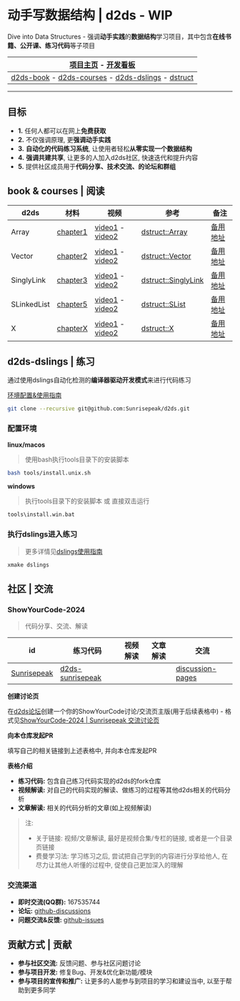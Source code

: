 # 动手写数据结构 | d2ds - WIP

Dive into Data Structures - 强调**动手实践**的**数据结构**学习项目，其中包含**在线书籍、公开课、练习代码**等子项目

| [项目主页](https://sunrisepeak.github.io/d2ds-courses) - [开发看板](https://github.com/users/Sunrisepeak/projects/10) |
| ------------------------------------------------------------ |
| [d2ds-book](https://sunrisepeak.github.io/d2ds) - [d2ds-courses](https://sunrisepeak.github.io/d2ds-courses) - [d2ds-dslings](dslings) - [dstruct](https://github.com/Sunrisepeak/dstruct) |

---

## 目标

- **1.** 任何人都可以在网上**免费获取**
- **2.** 不仅强调原理, 更**强调动手实践**
- **3.** **自动化的代码练习系统**, 让使用者轻松**从零实现一个数据结构**
- **4.** **强调共建共享**, 让更多的人加入d2ds社区, 快速迭代和提升内容
- **5.** 提供社区成员用于**代码分享、技术交流、的论坛和群组**


## book & courses | 阅读

| d2ds | 材料 | 视频 | 参考 | 备注 |
| --- | --- | --- | --- | --- |
| Array | [chapter1](https://sunrisepeak.github.io/d2ds/chapter_01_array.html) | [video1](https://www.bilibili.com/video/BV1hD421T7sU) - [video2](https://www.bilibili.com/video/BV16t421w7c2) | [dstruct::Array](https://github.com/Sunrisepeak/dstruct/blob/main/core/ds/array/Array.hpp) | [备用地址](https://zhuanlan.zhihu.com/p/693936490) |
| Vector | [chapter2](https://sunrisepeak.github.io/d2ds/chapter_01_array.html) | [video1](https://www.bilibili.com/video/BV1K1421z7kt) - [video2](https://www.bilibili.com/video/BV1yb421B7ZG) | [dstruct::Vector](https://github.com/Sunrisepeak/dstruct/blob/main/core/ds/array/Vector.hpp) | [备用地址](https://zhuanlan.zhihu.com/p/696455403) |
| SinglyLink | [chapter3](https://sunrisepeak.github.io/d2ds/chapter_04_embeddedlist.html) | [video1](https://www.bilibili.com/video/BV1ND421V7Wn) - [video2](https://www.bilibili.com/video/BV1ir421w71C) | [dstruct::SinglyLink](https://github.com/Sunrisepeak/dstruct/blob/main/core/ds/linked-list/EmbeddedList.hpp#L15) | [备用地址](https://zhuanlan.zhihu.com/p/699299313) |
| SLinkedList | [chapter5](https://sunrisepeak.github.io/d2ds) | [video1](https://www.bilibili.com/video/BV1uf421Q7jG) - [video2](https://www.bilibili.com/video/BV1H1421r7QD) | [dstruct::SList](https://github.com/Sunrisepeak/dstruct/blob/main/core/ds/linked-list/SinglyLinkedList.hpp) | [备用地址](https://zhuanlan.zhihu.com/p/706196372) |
| X | [chapterX]() | [video1]() - [video2]() | [dstruct::X]() | [备用地址]() |

## d2ds-dslings | 练习

通过使用dslings自动化检测的**编译器驱动开发模式**来进行代码练习

[环境配置&使用指南](book/src/dslings.md)

```bash
git clone --recursive git@github.com:Sunrisepeak/d2ds.git
```

### 配置环境

**linux/macos**

> 使用bash执行tools目录下的安装脚本

```bash
bash tools/install.unix.sh
```

**windows**

> 执行tools目录下的安装脚本 或 直接双击运行

```bash
tools\install.win.bat
```

### 执行dslings进入练习

> 更多详情见[dslings使用指南](book/src/dslings.md)

```bash
xmake dslings
```

## 社区 | 交流

### ShowYourCode-2024

> 代码分享、交流、解读

| id | 练习代码 | 视频解读 | 文章解读 | 交流 |
| --- | --- | --- | --- | --- |
| [Sunrisepeak](https://github.com/Sunrisepeak) | [d2ds-sunrisepeak](https://github.com/UnknownBugs/d2ds-sunrisepeak) |  |  | [discussion-pages](https://github.com/Sunrisepeak/d2ds/discussions/19) |

**创建讨论页**

在[d2ds论坛](https://github.com/Sunrisepeak/d2ds/discussions)创建一个你的ShowYourCode讨论/交流页主版(用于后续表格中) - 格式见[ShowYourCode-2024 | Sunrisepeak 交流讨论页](https://github.com/Sunrisepeak/d2ds/discussions/19)

**向本仓库发起PR**

填写自己的相关链接到上述表格中, 并向本仓库发起PR

**表格介绍**

- **练习代码:** 包含自己练习代码实现的d2ds的fork仓库
- **视频解读:** 对自己的代码实现的解读、做练习的过程等其他d2ds相关的代码分析
- **文章解读:** 相关的代码分析的文章(如上视频解读)

> 注:
> 
> - 关于链接: 视频/文章解读, 最好是视频合集/专栏的链接, 或者是一个目录页链接
> - 费曼学习法: 学习练习之后, 尝试把自己学到的内容进行分享给他人, 在尽力让其他人听懂的过程中, 促使自己更加深入的理解

### 交流渠道

- **即时交流(QQ群):** 167535744
- **论坛:** [github-discussions](https://github.com/Sunrisepeak/d2ds-courses/discussions)
- **问题交流&反馈:** [github-issues](https://github.com/Sunrisepeak/d2ds-courses/issues)

## 贡献方式 | 贡献

- **参与社区交流:** 反馈问题、参与社区问题讨论
- **参与项目开发:** 修复Bug、开发&优化新功能/模块
- **参与项目的宣传和推广:** 让更多的人能参与到项目的学习和建设当中, 以至于帮助到更多同学
